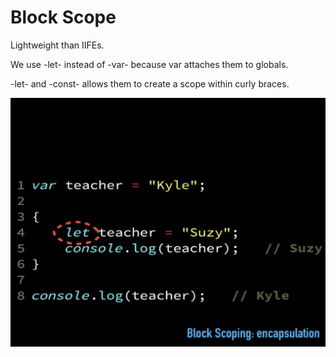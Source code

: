 
# Block Scope

Lightweight than IIFEs.

We use -let- instead of -var- because var attaches them to globals. 

-let- and -const- allows them to create a scope within curly braces.

![](deepimages2/5.jpeg)
